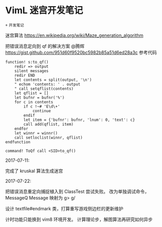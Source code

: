 # VimL 迷宫开发笔记
`+` `开发笔记`

迷宫算法
https://en.wikipedia.org/wiki/Maze_generation_algorithm

把错误消息定向到 qf 的解决方案
@腾辉
https://gist.github.com/951d60f9520bc5982b85a51d6ed28a3c
参考代码
```vimL
function! s:to_qf()
    redir => output
    silent messages
    redir END
    let contents = split(output, '\n')
    " echom 'contents: ' . output
    " call setqflist(contents)
    let qflist = []
    let bufnr = bufnr('%')
    for c in contents
        if c !~# 'E\d\+'
            continue
        endif
        let item = {'bufnr': bufnr, 'lnum': 0, 'text': c}
        call add(qflist, item)
    endfor
    let winnr = winnr()
    call setloclist(winnr, qflist)
endfunction

command! ToQf call <SID>to_qf()
```

2017-07-11:

完成了 kruskal 算法生成迷宫

2017-07-22:

把错误消息重定向捕捉植入到 ClassTest 尝试失败。
改为单独调试命令，MessageQ Message 映射为 g> g/ 

设计 textfile#endmark 类，打算重写游戏侧边栏的更新维护

计时功能只能换到 vim8 环境开发。
计算理论步，解图算法再研究如何异步
